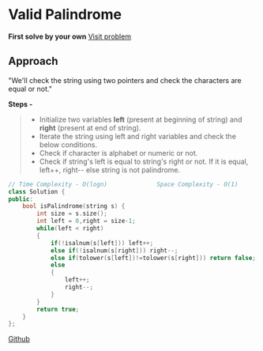 # Valid Palindrome

**First solve by your own** [Visit problem](https://leetcode.com/problems/valid-palindrome/)

## Approach 

"We'll check the string using two pointers and check the characters are equal or not."

**Steps -**
> - Initialize two variables **left** (present at beginning of string) and **right** (present at end of string).
> - Iterate the string using left and right variables and check the below conditions.
> - Check if character is alphabet or numeric or not.
> - Check if string's left is equal to string's right or not. If it is equal, left++, right-- else string is not palindrome.

```cpp
// Time Complexity - O(logn)              Space Complexity - O(1)
class Solution {
public:
    bool isPalindrome(string s) {
        int size = s.size();
        int left = 0,right = size-1;
        while(left < right)
        {
            if(!isalnum(s[left])) left++;
            else if(!isalnum(s[right])) right--;
            else if(tolower(s[left])!=tolower(s[right])) return false;
            else
            {
                left++;
                right--;
            }
        }
        return true;
    }
};
```

[Github](https://github.com/Hg03/Grind75)